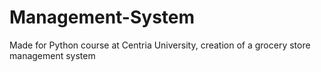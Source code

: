 # Management-System
Made for Python course at Centria University, creation of a grocery store management system
